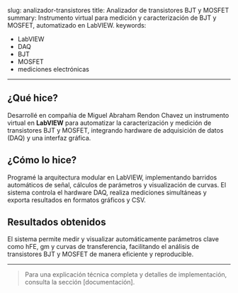 slug: analizador-transistores
title: Analizador de transistores BJT y MOSFET
summary: Instrumento virtual para medición y caracterización de BJT y MOSFET, automatizado en LabVIEW.
keywords:
  - LabVIEW
  - DAQ
  - BJT
  - MOSFET
  - mediciones electrónicas
---

## ¿Qué hice?

Desarrollé en compañia de Miguel Abraham Rendon Chavez un instrumento virtual en **LabVIEW** para automatizar la caracterización y medición de transistores BJT y MOSFET, integrando hardware de adquisición de datos (DAQ) y una interfaz gráfica.

## ¿Cómo lo hice?

Programé la arquitectura modular en LabVIEW, implementando barridos automáticos de señal, cálculos de parámetros y visualización de curvas. El sistema controla el hardware DAQ, realiza mediciones simultáneas y exporta resultados en formatos gráficos y CSV.

## Resultados obtenidos

El sistema permite medir y visualizar automáticamente parámetros clave como hFE, gm y curvas de transferencia, facilitando el análisis de transistores BJT y MOSFET de manera eficiente y reproducible.

---

> Para una explicación técnica completa y detalles de implementación, consulta la sección [documentación].

